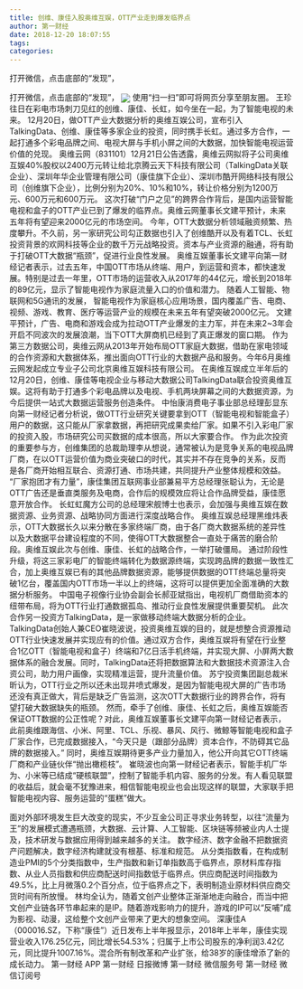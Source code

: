 ```yaml
---
title: 创维、康佳入股奥维互娱，OTT产业走到爆发临界点
author: 第一财经
date: 2018-12-20 18:07:55
tags: 
categories: 
---
```

打开微信，点击底部的“发现”，
<!-- more -->
打开微信，点击底部的“发现”，
<img align="center" border="0" src="https://imgcdn.yicai.com/uppics/images/2018/12/5d1e98db43c0f6efc70dd5fa76de03e3.jpg" />
使用“扫一扫”即可将网页分享至朋友圈。
王珍
往日在彩电市场刺刀见红的创维、康佳、长虹，如今坐在一起，为了智能电视的未来。
12月20日，做OTT产业大数据分析的奥维互娱公司，宣布引入TalkingData、创维、康佳等多家企业的投资，同时携手长虹。通过多方合作，一起打通多个彩电品牌之间、电视大屏与手机小屏之间的大数据，加快智能电视运营价值的兑现。
奥维云网（831101）12月21日公告透露，奥维云网拟将子公司奥维互娱40%股权以2400万元转让给北京腾云天下科技有限公司（TalkingData关联企业）、深圳年华企业管理有限公司（康佳旗下企业）、深圳市酷开网络科技有限公司（创维旗下企业），比例分别为20%、10%和10%，转让价格分别为1200万元、600万元和600万元。
这次打破“门户之见”的跨界合作背后，是国内运营智能电视和盒子的OTT产业已到了爆发的临界点。奥维云网董事长文建平预计，未来五年将有望迎来2000亿元的市场空间。
今年，OTT大数据分析领域融资频繁、热度攀升。不久前，另一家研究公司勾正数据也引入了创维酷开以及有着TCL、长虹投资背景的欢网科技等企业的数千万元战略投资。资本与产业资源的融通，将有助于打破OTT大数据“瓶颈”，促进行业良性发展。
奥维互娱董事长文建平向第一财经记者表示，过去五年，中国OTT市场从终端、用户，到运营和资本，都快速发展。特别是过去一年里，OTT市场的运营收入从2017年的44亿元，增长到2018年的89亿元，显示了智能电视作为家庭流量入口的价值和潜力。
随着人工智能、物联网和5G通讯的发展， 智能电视作为家庭核心应用场景，国内覆盖广告、电商、视频、游戏、教育、医疗等运营产业的规模在未来五年有望突破2000亿元。
文建平预计，广告、电商和游戏会成为拉动OTT产业爆发的主力军，并在未来2~3年会开启不同波次的发展浪潮，当下OTT大屏商机已经到了真正爆发的窗口期。
作为第三方数据公司，奥维云网从2013年开始布局OTT家庭大数据，借助在家电领域的合作资源和大数据体系，推出面向OTT行业的大数据产品和服务。今年6月奥维云网发起成立专业子公司北京奥维互娱科技有限公司。
在奥维互娱成立半年后的12月20日，创维、康佳等电视企业与移动大数据公司TalkingData联合投资奥维互娱。这将有助于打通多个彩电品牌以及电视、手机两块屏幕之间的大数据资源，为今后提供一站式大数据运营服务创造条件。
中怡康消费电子事业部总经理彭显东向第一财经记者分析说，做OTT行业研究关键要拿到OTT（智能电视和智能盒子）用户的数据，这只能从厂家拿数据，再把研究成果卖给厂家。如果不引入彩电厂家的投资入股，市场研究公司买数据的成本很高，所以大家要合作。
作为此次投资的重要参与方，创维集团的总裁助理李从想说，通常被认为是竞争关系的电视品牌厂商，在以OTT运营价值为商业突破口的时代，其实并不存在竞争的关系，反而是各厂商开始相互联合、资源打通、市场共建，共同提升产业整体规模和效益。
“厂家抱团才有力量”，康佳集团互联网事业部兼易平方总经理张聪认为，无论是OTT广告还是垂直类服务及电商，合作后的规模效应将让合作品牌受益，康佳愿意开放合作。
长虹虹魔方公司的总经理宋舰博士也表示，会加强与奥维互娱在数据资源、业务资源、战略协同方面进行深度战略合作。
奥维互娱总经理黑维炜表示，OTT大数据长久以来分散在多家终端厂商，由于各厂商大数据系统的差异性以及大数据平台建设程度的不同，使得OTT大数据整合一直处于痛苦的磨合阶段。奥维互娱此次与创维、康佳、长虹的战略合作，一举打破僵局。
通过阶段性升级，将这三家彩电厂的智能终端转化为数据源终端，实现跨品牌的数据一致性汇合，加上奥维互娱已有的其他品牌数据资源，能够提供数据的OTT终端总量将突破1亿台，覆盖国内OTT市场一半以上的终端，这将可以提供更加全面准确的大数据分析服务。
中国电子视像行业协会副会长郝亚斌指出，电视机厂商借助资本的纽带布局，将为OTT行业打通数据孤岛、推动行业良性发展提供重要契机。
此次合作另一投资方TalkingData，是一家做移动终端大数据分析的企业。 TalkingData创始人兼CEO崔晓波说，投资奥维互娱的目的，就是想整合资源推动OTT行业快速发展并实现应有的价值。通过双方合作，奥维互娱将有望在行业整合1亿OTT（智能电视和盒子）终端和7亿日活手机终端，并实现大屏、小屏两大数据体系的融合发展。同时，TalkingData还将把数据算法和大数据技术资源注入合资公司，助力用户画像，实现精准运营，提升流量价值。
苏宁投资集团副总裁米昕认为，OTT行业之所以还未出现井喷式爆发，是因为智能电视大屏的广告市场还没有真正做大，背后是缺乏广告监测，这次OTT大数据行业的跨界合作，将有望打破大数据缺失的瓶颈。
然而，牵手了创维、康佳、长虹之后，奥维互娱能否保证OTT数据的公正性呢？对此，奥维互娱董事长文建平向第一财经记者表示，此前奥维跟海信、小米、阿里、TCL、乐视、暴风、风行、微鲸等智能电视和盒子厂家合作，已完成数据接入，“今天只是（跟部分品牌）资本合作，不防碍其它品牌的数据接入。” 同时，奥维互娱期待更多产业力量加入，他公开向其它OTT终端厂商和产业链伙伴“抛出橄榄枝”。
崔晓波也向第一财经记者表示，智能手机厂华为、小米等已结成“硬核联盟”，控制了智能手机内容、服务的分发。有人看见联盟的收益后，就会毫不犹豫进来，相信智能电视业也会出现这样的联盟，大家联手把智能电视内容、服务运营的“蛋糕”做大。
 
 
面对外部环境发生巨大改变的现实，不少互金公司正寻求业务转型，以往“流量为王”的发展模式遭遇瓶颈，大数据、云计算、人工智能、区块链等频被业内人士提及，技术研发与数据应用得到越来越多的关注。
数字经济、数字金融不把数据资产问题解决，数字经济构建就没有根基、标准和规范。
从分类指数看，在构成制造业PMI的5个分类指数中，生产指数和新订单指数高于临界点，原材料库存指数、从业人员指数和供应商配送时间指数低于临界点。供应商配送时间指数为49.5%，比上月微落0.2个百分点，位于临界点之下，表明制造业原材料供应商交货时间有所放慢。
林均全认为，随着文创产业整体正渐渐地走向融合，而当中把文创产业链各环节串起来的是IP。随着游戏影响力的提升，游戏的IP可以“反哺”成为影视、动漫，这给整个文创产业带来了更大的想象空间。
深康佳A（000016.SZ，下称“康佳”）近日发布上半年报显示，2018年上半年，康佳实现营业收入176.25亿元，同比增长54.53%；归属于上市公司股东的净利润3.42亿元，同比提升1007.16%。混合所有制改革和产业扩张，给38岁的康佳增添了新的成长动力。
第一财经
APP
第一财经
日报微博
第一财经
微信服务号
第一财经
微信订阅号
